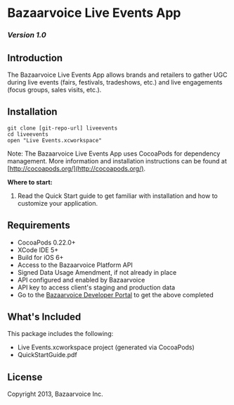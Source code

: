 # Bazaarvoice Live Events App
### *Version 1.0*

## Introduction
The Bazaarvoice Live Events App allows brands and retailers to gather UGC during live events (fairs, festivals, tradeshows, etc.) and live engagements (focus groups, sales visits, etc.).

## Installation
```
git clone [git-repo-url] liveevents
cd liveevents
open "Live Events.xcworkspace"
```

Note: The Bazaarvoice Live Events App uses CocoaPods for dependency management.  More information and installation instructions can be found at [http://cocoapods.org/](http://cocoapods.org/).

**Where to start:**
 1. Read the Quick Start guide to get familiar with installation and how to customize your application.
 
## Requirements
* CocoaPods 0.22.0+
* XCode IDE 5+
* Build for iOS 6+
* Access to the Bazaarvoice Platform API
 * Signed Data Usage Amendment, if not already in place
 * API configured and enabled by Bazaarvoice
 * API key to access client's staging and production data
 * Go to the [Bazaarvoice Developer Portal](http://developer.bazaarvoice.com) to get the above completed

## What's Included
This package includes the following:

* Live Events.xcworkspace project (generated via CocoaPods)
* QuickStartGuide.pdf

## License
Copyright 2013, Bazaarvoice Inc.
